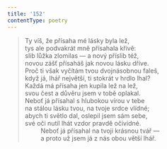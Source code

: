```yaml
---
title: '152'
contentType: poetry
---
```


> Ty víš, že přísaha mé lásky byla lež,  
> tys ale podvakrát mně přísahala křivě:  
> slib lůžka zlomilas — a nový příslib též,  
> novou zášť přísaháš jak novou lásku dříve.  
> Proč ti však vyčítám tvou dvojnásobnou faleš,  
> když já, lhář největší, ti stokrát v hrdlo lhal?  
> Každá má přísaha jen kupila lež na lež,  
> svou čest a důvěru jsem v tobě oplakal.  
> Neboť já přísahal s hlubokou vírou v tebe  
> na stálou lásku tvou, na tvoje srdce vlídné;  
> abych ti světlo dal, oslepil jsem sám sebe,  
> své oči nutil lhát vzdor pravdě očividné.  
>          Neboť já přísahal na tvoji krásnou tvář —  
>          a proto už jsem já z nás obou větší lhář.
